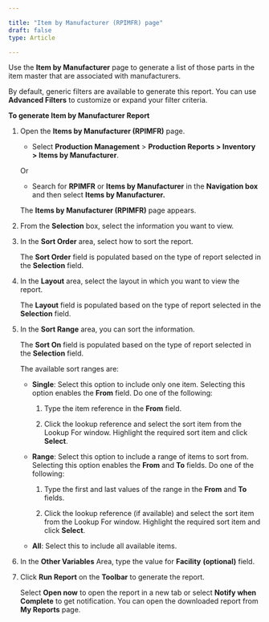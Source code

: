 ```yaml
---

title: "Item by Manufacturer (RPIMFR) page"
draft: false
type: Article

---
```


Use the **Item by Manufacturer** page to generate a list of those parts in the item master that are associated with manufacturers.

By default, generic filters are available to generate this report. You can use **Advanced Filters** to customize or expand your filter criteria. 


**To generate Item by Manufacturer Report**

1. Open the **Items by Manufacturer (RPIMFR)** page.

    - Select **Production Management** > **Production Reports > Inventory > Items by Manufacturer**.

    Or

    - Search for **RPIMFR** or **Items by Manufacturer** in the **Navigation box** and then select **Items by Manufacturer.**

   The **Items by Manufacturer (RPIMFR)** page appears.

2. From the **Selection** box, select the information you want to view.

3. In the **Sort Order** area, select how to sort the report.

    The **Sort Order** field is populated based on the type of report selected in the **Selection** field.

4. In the **Layout** area, select the layout in which you want to view the report.

    The **Layout** field is populated based on the type of report selected in the **Selection** field.

5. In the **Sort Range** area, you can sort the information.

    The **Sort On** field is populated based on the type of report selected in the **Selection** field.

    The available sort ranges are:

    - **Single**: Select this option to include only one item. Selecting this option enables the **From** field. Do one of the following:

        1. Type the item reference in the **From** field.

        2. Click the lookup reference and select the sort item from the Lookup For window. Highlight the required sort item and click **Select**.

    - **Range**: Select this option to include a range of items to sort from. Selecting this option enables the **From** and **To** fields. Do one of the following:

        1. Type the first and last values of the range in the **From** and **To** fields.

        2. Click the lookup reference (if available) and select the sort item from the Lookup For window. Highlight the required sort item and click **Select**.

    - **All**: Select this to include all available items.

6. In the **Other Variables** Area, type the value for **Facility** **(optional)** field.

7. Click **Run Report** on the **Toolbar** to generate the report.

    Select **Open now** to open the report in a new tab or select **Notify when Complete** to get notification. You can open the downloaded report from **My Reports** page.

​